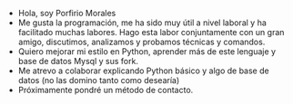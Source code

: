 - Hola, soy Porfirio Morales
- Me gusta la programación, me ha sido muy útil a nivel laboral y ha facilitado muchas labores.
  Hago esta labor conjuntamente con un gran amigo, discutimos, analizamos y probamos técnicas y 
  comandos.
- Quiero mejorar mi estilo en Python, aprender más de este lenguaje y base de datos Mysql y sus fork.
- Me atrevo a colaborar explicando Python básico y algo de base de datos  (no las domino tanto como desearía)
- Próximamente pondré un método de contacto.

<!---
pmoralesh/pmoralesh is a ✨ special ✨ repository because its `README.md` (this file) appears on your GitHub profile.
You can click the Preview link to take a look at your changes.
--->
